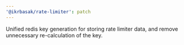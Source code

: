 ```yaml
---
'@ikrbasak/rate-limiter': patch
---
```


Unified redis key generation for storing rate limiter data, and remove unnecessary re-calculation of the key.
